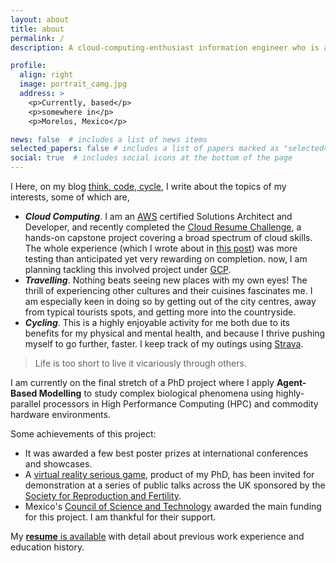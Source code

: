 ```yaml
---
layout: about
title: about
permalink: /
description: A cloud-computing-enthusiast information engineer who is also a bit of a philomath with eclectic interests.

profile:
  align: right
  image: portrait_camg.jpg
  address: >
    <p>Currently, based</p>
    <p>somewhere in</p>
    <p>Morelos, Mexico</p>

news: false  # includes a list of news items
selected_papers: false # includes a list of papers marked as "selected={true}"
social: true  # includes social icons at the bottom of the page
---
```


I 
Here, on my blog [think, code, cycle](/blog), I write about the 
topics of my interests, some of which are,

- ***Cloud Computing***. I am an [AWS](https://aws.amazon.com/) certified
Solutions Architect and Developer, and recently completed the 
[Cloud Resume Challenge](https://cloudresumechallenge.dev/), a hands-on capstone 
project covering a broad spectrum of cloud skills. The whole experience (which
I wrote about in [this post](/blog/2022-02-22-my-cloud-resume-challenge-in-aws.html))
was more testing than anticipated yet very rewarding on completion. now, I am
planning tackling this involved project under [GCP](https://cloud.google.com).
- ***Travelling***. Nothing beats seeing new places with my own eyes!
The thrill of experiencing other cultures and their cuisines fascinates me. I 
am especially keen in doing so by getting out of the city centres, away from 
typical tourists spots, and getting more into the countryside.
- ***Cycling***. This is a highly enjoyable activity for me both due to its 
benefits for my physical and mental health, and because I thrive pushing myself 
to go further, faster.  I keep track of my outings using [Strava](https://strava.com/athletes/20777326).

<blockquote>Life is too short to live it vicariously through others.</blockquote>

I am currently on the final stretch of a PhD project where I apply
**Agent-Based Modelling** to study complex biological phenomena using 
highly-parallel processors in High Performance Computing (HPC) and commodity 
hardware environments.

Some achievements of this project:
- It was awarded a few best poster prizes at international conferences and
showcases.
- A [virtual reality serious game](https://cmoralesmx.github.io/FertilizationVR_web/),
product of my PhD, has been invited for demonstration at a series of public
talks across the UK sponsored by the [Society for Reproduction and Fertility](https://srf-reproduction.org/).
- Mexico's [Council of Science and Technology](https://www.conacyt.gob.mx/) 
awarded the main funding for this project. I am thankful for their support.

My [**resume** is available](/assets/pdf/CarlosMoralesResume2020.pdf) with 
detail about previous work experience and education history.
